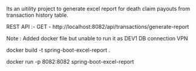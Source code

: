  Its an uitility project to generate excel report for death claim payouts from transaction history table.

REST API :- GET -  http://localhost:8082/api/transactions/generate-report

Note :
Added docker file but unable to run it as DEV1 DB connection VPN

docker build -t spring-boot-excel-report .


docker run -p 8082:8082 spring-boot-excel-report
